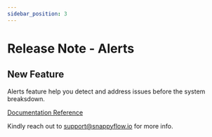 ```yaml
---
sidebar_position: 3 
---
```

# Release Note - Alerts
## New Feature

Alerts feature help you detect and address issues before the system breaksdown.

[Documentation Reference](/docs/sidebar-sf-selfhosted-turbo/Alerts_notifications/getting_started)

Kindly reach out to [support@snappyflow.io](mailto:support@snappyflow.io) for more info.
